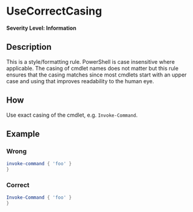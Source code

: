 # UseCorrectCasing

**Severity Level: Information**

## Description

This is a style/formatting rule. PowerShell is case insensitive where applicable. The casing of cmdlet names does not matter but this rule ensures that the casing matches since most cmdlets start with an upper case and using that improves readability to the human eye.

## How

Use exact casing of the cmdlet, e.g. `Invoke-Command`.

## Example

### Wrong

``` PowerShell
invoke-command { 'foo' }
}
```

### Correct

``` PowerShell
Invoke-Command { 'foo' }
}
```
